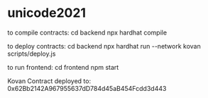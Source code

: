# unicode2021

to compile contracts:
  cd backend
  npx hardhat compile

to deploy contracts:
  cd backend
  npx hardhat run --network kovan scripts/deploy.js
  
to run frontend:
  cd frontend
  npm start

Kovan Contract deployed to: 0x62Bb2142A967955637dD784d45aB454Fcdd3d443
